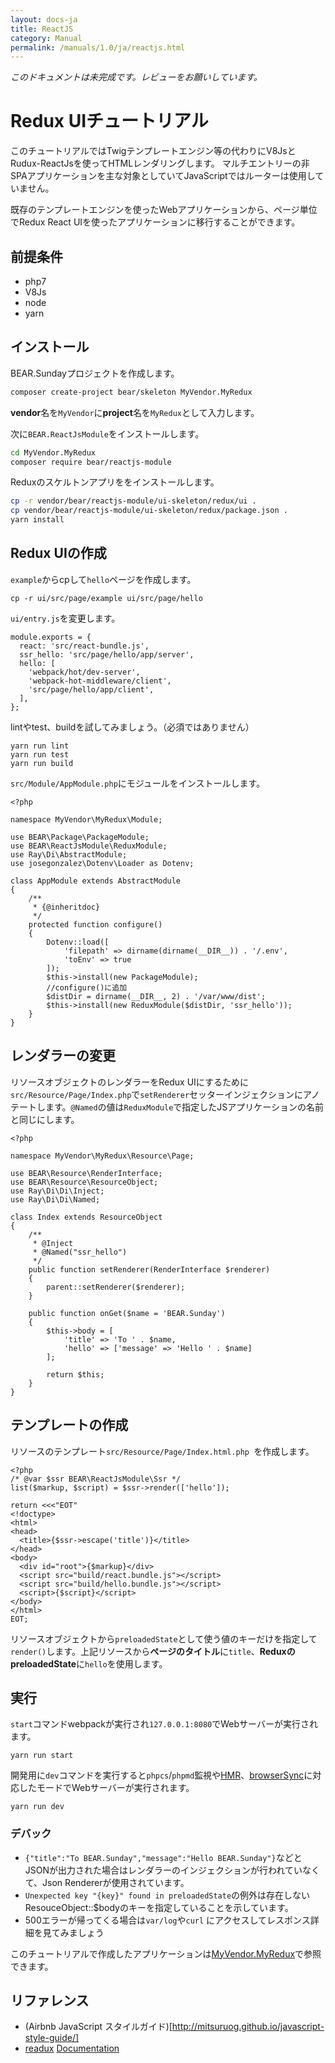 ```yaml
---
layout: docs-ja
title: ReactJS
category: Manual
permalink: /manuals/1.0/ja/reactjs.html
---
```


*このドキュメントは未完成です。レビューをお願いしています。*

# Redux UIチュートリアル

このチュートリアルではTwigテンプレートエンジン等の代わりにV8JsとRudux-ReactJsを使ってHTMLレンダリングします。
マルチエントリーの非SPAアプリケーションを主な対象としていてJavaScriptではルーターは使用していません。

既存のテンプレートエンジンを使ったWebアプリケーションから、ページ単位でRedux React UIを使ったアプリケーションに移行することができます。

## 前提条件

 * php7
 * V8Js
 * node
 * yarn

## インストール

BEAR.Sundayプロジェクトを作成します。

```bash
composer create-project bear/skeleton MyVendor.MyRedux
```
**vendor**名を`MyVendor`に**project**名を`MyRedux`として入力します。

次に`BEAR.ReactJsModule`をインストールします。

```bash
cd MyVendor.MyRedux
composer require bear/reactjs-module
```

Reduxのスケルトンアプリををインストールします。

```bash
cp -r vendor/bear/reactjs-module/ui-skeleton/redux/ui .
cp vendor/bear/reactjs-module/ui-skeleton/redux/package.json .
yarn install
```

## Redux UIの作成

`example`からcpして`hello`ページを作成します。

```
cp -r ui/src/page/example ui/src/page/hello
```

`ui/entry.js`を変更します。

```javascript?start_inline
module.exports = {
  react: 'src/react-bundle.js',
  ssr_hello: 'src/page/hello/app/server',
  hello: [
    'webpack/hot/dev-server',
    'webpack-hot-middleware/client',
    'src/page/hello/app/client',
  ],
};
```

lintやtest、buildを試してみましょう。（必須ではありません）

```
yarn run lint
yarn run test
yarn run build
```

`src/Module/AppModule.php`にモジュールをインストールします。

```php?start_inline
<?php

namespace MyVendor\MyRedux\Module;

use BEAR\Package\PackageModule;
use BEAR\ReactJsModule\ReduxModule;
use Ray\Di\AbstractModule;
use josegonzalez\Dotenv\Loader as Dotenv;

class AppModule extends AbstractModule
{
    /**
     * {@inheritdoc}
     */
    protected function configure()
    {
        Dotenv::load([
            'filepath' => dirname(dirname(__DIR__)) . '/.env',
            'toEnv' => true
        ]);
        $this->install(new PackageModule);
        //configure()に追加
        $distDir = dirname(__DIR__, 2) . '/var/www/dist';
        $this->install(new ReduxModule($distDir, 'ssr_hello'));
    }
}
```

## レンダラーの変更

リソースオブジェクトのレンダラーをRedux UIにするために`src/Resource/Page/Index.php`で`setRenderer`セッターインジェクションにアノテートします。`@Named`の値は`ReduxModule`で指定したJSアプリケーションの名前と同じにします。

```php?start_inline
<?php

namespace MyVendor\MyRedux\Resource\Page;

use BEAR\Resource\RenderInterface;
use BEAR\Resource\ResourceObject;
use Ray\Di\Di\Inject;
use Ray\Di\Di\Named;

class Index extends ResourceObject
{
    /**
     * @Inject
     * @Named("ssr_hello")
     */
    public function setRenderer(RenderInterface $renderer)
    {
        parent::setRenderer($renderer);
    }

    public function onGet($name = 'BEAR.Sunday')
    {
        $this->body = [
            'title' => 'To ' . $name,
            'hello' => ['message' => 'Hello ' . $name]
        ];

        return $this;
    }
}
```

## テンプレートの作成

リソースのテンプレート`src/Resource/Page/Index.html.php `を作成します。

```php?start_inline
<?php
/* @var $ssr BEAR\ReactJsModule\Ssr */
list($markup, $script) = $ssr->render(['hello']);

return <<<"EOT"
<!doctype>
<html>
<head>
  <title>{$ssr->escape('title')}</title>
</head>
<body>
  <div id="root">{$markup}</div>
  <script src="build/react.bundle.js"></script>
  <script src="build/hello.bundle.js"></script>
  <script>{$script}</script>
</body>
</html>
EOT;
```

リソースオブジェクトから`preloadedState`として使う値のキーだけを指定して`render()`します。上記リソースから**ページのタイトル**に`title`、**ReduxのpreloadedState**に`hello`を使用します。

## 実行

`start`コマンドwebpackが実行され`127.0.0.1:8080`でWebサーバーが実行されます。

```
yarn run start
```

開発用に`dev`コマンドを実行すると`phpcs`/`phpmd`監視や[HMR](https://github.com/gaearon/react-hot-loader)、[browserSync](https://browsersync.io/)に対応したモードでWebサーバーが実行されます。

```
yarn run dev
```

### デバック
 * `{"title":"To BEAR.Sunday","message":"Hello BEAR.Sunday"}`などとJSONが出力された場合はレンダラーのインジェクションが行われていなくて、Json Rendererが使用されています。
 * `Unexpected key "{key}" found in preloadedState`の例外は存在しないResouceObject::$bodyのキーを指定していることを示しています。
 * 500エラーが帰ってくる場合は`var/log`や`curl` にアクセスしてレスポンス詳細を見てみましょう

 このチュートリアルで作成したアプリケーションは[MyVendor.MyRedux](https://github.com/bearsunday/MyVendor.MyRedux)で参照できます。

 ## リファレンス

 * (Airbnb JavaScript スタイルガイド)[http://mitsuruog.github.io/javascript-style-guide/]
 * [readux](https://github.com/reactjs/redux) [Documentation](http://redux.js.org/)
